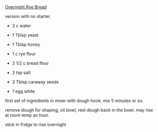 [Overnight Rye Bread](https://www.baking-sense.com/2015/05/28/overnight-rye-bread/)

version with no starter.

- 2 c water
- 1 Tblsp yeast
- 1 Tblsp honey
- 1 c rye flour
- 2 1/2 c bread flour
- 2 tsp salt


- 2 Tblsp caraway seeds
- 1 egg white

first set of ingredients in mixer with dough hook, mix 5 minutes or so.

remove dough for shaping, oil bowl, rest dough back in the bowl. may rise at room temp an hour.

stick in fridge to rise overnight
